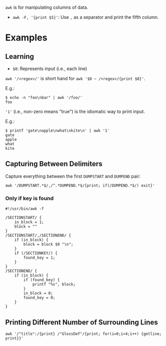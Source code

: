 `awk` is for manipulating columns of data.

- `awk -F, '{print $5}'`: Use `,` as a separator and print the fifth column.

# Examples

## Learning

- `$0`: Represents input (i.e., each line)

`awk '/<regex>/'` is short hand for `awk '$0 ~ /<regex>/{print $0}'`.

E.g.:

```
$ echo -n "foo\nbar" | awk '/foo/'
foo
```

`'1'` (i.e., non-zero means "true") is the idiomatic way to print input.

E.g.:

```
$ printf 'gate\napple\nwhat\nkite\n' | awk '1'
gate
apple
what
kite
```

## Capturing Between Delimiters

Capture everything between the first `DUMPSTART` and `DUMPEND` pair:

```
awk '/DUMPSTART.*$/,/^.*DUMPEND.*$/{print; if(/DUMPEND.*$/) exit}'
```

### Only if key is found

```
#!/usr/bin/awk -f

/SECTIONSTART/ {
    in_block = 1;
    block = ""
}
/SECTIONSTART/,/SECTIONEND/ {
    if (in_block) {
        block = block $0 "\n";
    }
    if (/SECTIONKEY/) {
        found_key = 1;
    }
}
/SECTIONEND/ {
    if (in_block) {
        if (found_key) {
            printf "%s", block;
        }
        in_block = 0;
        found_key = 0;
    }
}
```

## Printing Different Number of Surrounding Lines

```
awk '/"title":/{print} /"GlossDef"/{print; for(i=0;i<4;i++) {getline; print}}'
```
